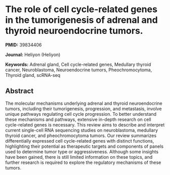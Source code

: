 # The role of cell cycle-related genes in the tumorigenesis of adrenal and thyroid neuroendocrine tumors.

**PMID:** 39834406

**Journal:** Heliyon (Heliyon)

**Keywords:** Adrenal gland, Cell cycle-related genes, Medullary thyroid cancer, Neuroblastoma, Neuroendocrine tumors, Pheochromocytoma, Thyroid gland, scRNA-seq

## Abstract

The molecular mechanisms underlying adrenal and thyroid neuroendocrine tumors, including their
tumorigenesis, progression, and metastasis, involve unique pathways regulating cell cycle
progression. To better understand these mechanisms and pathways, extensive in-depth research on cell
cycle-related genes is necessary. This review aims to describe and interpret current single-cell RNA
sequencing studies on neuroblastoma, medullary thyroid cancer, and pheochromocytoma tumors. Our
review summarizes differentially expressed cell cycle-related genes with distinct functions,
highlighting their potential as therapeutic targets and components of panels used to determine tumor
type or aggressiveness. Although some insights have been gained, there is still limited information
on these topics, and further research is required to explore the regulatory mechanisms of these
tumors.

